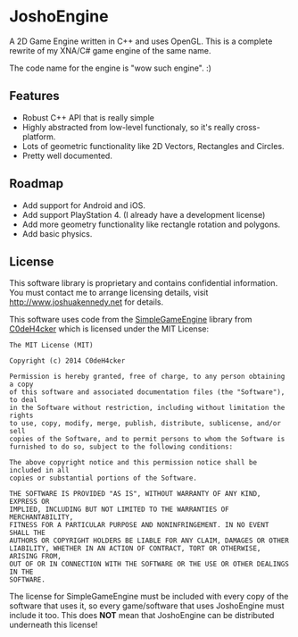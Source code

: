 JoshoEngine
===========

A 2D Game Engine written in C++ and uses OpenGL. This is a complete rewrite of my XNA/C# game engine of the same name.

The code name for the engine is "wow such engine". :)

## Features
* Robust C++ API that is really simple
* Highly abstracted from low-level functionaly, so it's really cross-platform.
* Lots of geometric functionality like 2D Vectors, Rectangles and Circles.
* Pretty well documented.

## Roadmap
* Add support for Android and iOS.
* Add support PlayStation 4. (I already have a development license)
* Add more geometry functionality like rectangle rotation and polygons.
* Add basic physics.

## License
This software library is proprietary and contains confidential information. You must contact me to arrange licensing details, visit http://www.joshuakennedy.net for details.

This software uses code from the [SimpleGameEngine](http://www.github.com/C0deH4cker/SimpleGameEngine) library from [C0deH4cker](http:/www.github.com/C0deH4cker) which is licensed under the MIT License:

    The MIT License (MIT)
    
    Copyright (c) 2014 C0deH4cker

    Permission is hereby granted, free of charge, to any person obtaining a copy
    of this software and associated documentation files (the "Software"), to deal
    in the Software without restriction, including without limitation the rights
    to use, copy, modify, merge, publish, distribute, sublicense, and/or sell
    copies of the Software, and to permit persons to whom the Software is
    furnished to do so, subject to the following conditions:

    The above copyright notice and this permission notice shall be included in all
    copies or substantial portions of the Software.

    THE SOFTWARE IS PROVIDED "AS IS", WITHOUT WARRANTY OF ANY KIND, EXPRESS OR
    IMPLIED, INCLUDING BUT NOT LIMITED TO THE WARRANTIES OF MERCHANTABILITY,
    FITNESS FOR A PARTICULAR PURPOSE AND NONINFRINGEMENT. IN NO EVENT SHALL THE
    AUTHORS OR COPYRIGHT HOLDERS BE LIABLE FOR ANY CLAIM, DAMAGES OR OTHER
    LIABILITY, WHETHER IN AN ACTION OF CONTRACT, TORT OR OTHERWISE, ARISING FROM,
    OUT OF OR IN CONNECTION WITH THE SOFTWARE OR THE USE OR OTHER DEALINGS IN THE
    SOFTWARE.
    
The license for SimpleGameEngine must be included with every copy of the software that uses it, so every game/software that uses JoshoEngine must include it too. This does **NOT** mean that JoshoEngine can be distributed underneath this license!
